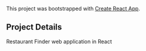 This project was bootstrapped with [Create React App](https://github.com/facebook/create-react-app).

## Project Details

Restaurant Finder web application in React
